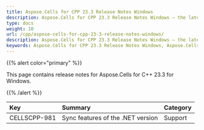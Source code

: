 ```yaml
---
title: Aspose.Cells for CPP 23.3 Release Notes Windows
description: Aspose.Cells for CPP 23.3 Release Notes Windows – the latest updates and fixes.
type: docs
weight: 10
url: /cpp/aspose-cells-for-cpp-23-3-release-notes-windows/
description: Aspose.Cells for CPP 23.3 Release Notes Windows – the latest enhancements, new features, and fixes.
keywords: Aspose.Cells for CPP 23.3 Release Notes Windows, Aspose.Cells for CPP 23.3 Windows updates and fixes
---
```


{{% alert color="primary" %}}

This page contains release notes for Aspose.Cells for C++ 23.3 for Windows.

{{% /alert %}}

|**Key**|**Summary**|**Category**|
| :- | :- | :- |
|CELLSCPP-981|Sync features of the .NET version|Support